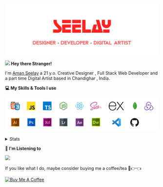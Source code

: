 [![banner](./images/seelay.svg)](https://seelay.in)

**<img src="https://media.giphy.com/media/hvRJCLFzcasrR4ia7z/giphy.gif" width="25px"> Hey there Stranger!**

I'm [Aman Seelay](https://seelay.in) a 21 y.o. Creative Designer , Full Stack Web Developer and a part time Digital Artist based in Chandighar , India.

**💻 My Skills & Tools I use**

[![banner](./images/skills&tools.svg)](https://seelay.in)

<details>
  <summary>Stats</summary>

---

<!--START_SECTION:waka-->
![Profile Views](http://img.shields.io/badge/Profile%20Views-8-blue)

**🐱 My Github Data** 

> 🏆 418 Contributions in the Year 2021
 > 
> 📦 584.8 kB Used in Github's Storage 
 > 
> 🚫 Not Opted to Hire
 > 
> 📜 1 Public Repository 
 > 
> 🔑 80 Private Repositories  
 > 
**I'm a Night 🦉** 

```text
🌞 Morning    187 commits    ██████░░░░░░░░░░░░░░░░░░░   26.87% 
🌆 Daytime    91 commits     ███░░░░░░░░░░░░░░░░░░░░░░   13.07% 
🌃 Evening    174 commits    ██████░░░░░░░░░░░░░░░░░░░   25.0% 
🌙 Night      244 commits    ████████░░░░░░░░░░░░░░░░░   35.06%

```
📅 **I'm Most Productive on Thursday** 

```text
Monday       125 commits    ████░░░░░░░░░░░░░░░░░░░░░   17.96% 
Tuesday      71 commits     ██░░░░░░░░░░░░░░░░░░░░░░░   10.2% 
Wednesday    82 commits     ███░░░░░░░░░░░░░░░░░░░░░░   11.78% 
Thursday     172 commits    ██████░░░░░░░░░░░░░░░░░░░   24.71% 
Friday       109 commits    ████░░░░░░░░░░░░░░░░░░░░░   15.66% 
Saturday     70 commits     ██░░░░░░░░░░░░░░░░░░░░░░░   10.06% 
Sunday       67 commits     ██░░░░░░░░░░░░░░░░░░░░░░░   9.63%

```


📊 **This Week I Spent My Time On** 

```text
⌚︎ Time Zone: Asia/Kolkata

💬 Programming Languages: 
JSON                     5 hrs 11 mins       ███████░░░░░░░░░░░░░░░░░░   30.13% 
TypeScript               2 hrs 50 mins       ████░░░░░░░░░░░░░░░░░░░░░   16.51% 
Vue.js                   2 hrs 38 mins       ███░░░░░░░░░░░░░░░░░░░░░░   15.32% 
JavaScript               2 hrs 7 mins        ███░░░░░░░░░░░░░░░░░░░░░░   12.32% 
Other                    2 hrs 2 mins        ███░░░░░░░░░░░░░░░░░░░░░░   11.82%

🔥 Editors: 
VS Code                  17 hrs 15 mins      █████████████████████████   100.0%

🐱‍💻 Projects: 
seelay-h                 4 hrs 46 mins       ███████░░░░░░░░░░░░░░░░░░   27.69% 
h                        4 hrs 38 mins       ██████░░░░░░░░░░░░░░░░░░░   26.94% 
videos                   2 hrs 42 mins       ████░░░░░░░░░░░░░░░░░░░░░   15.72% 
seelay-net               1 hr 28 mins        ██░░░░░░░░░░░░░░░░░░░░░░░   8.54% 
m-seelay                 38 mins             █░░░░░░░░░░░░░░░░░░░░░░░░   3.72%

💻 Operating System: 
Windows                  17 hrs 15 mins      █████████████████████████   100.0%

```

**I Mostly Code in JavaScript** 

```text
JavaScript               50 repos            ███████████████░░░░░░░░░░   62.5% 
TypeScript               17 repos            █████░░░░░░░░░░░░░░░░░░░░   21.25% 
HTML                     5 repos             █░░░░░░░░░░░░░░░░░░░░░░░░   6.25% 
Vue                      4 repos             █░░░░░░░░░░░░░░░░░░░░░░░░   5.0% 
CSS                      3 repos             █░░░░░░░░░░░░░░░░░░░░░░░░   3.75%

```


**Timeline**

![Chart not found](https://raw.githubusercontent.com/ImSeelay/ImSeelay/master/charts/bar_graph.png) 


<!--END_SECTION:waka-->

---

 </details>

**🎵 I'm Listening to**

<object data="https://now-play.vercel.app/api/generate?uid=7a17a86e-d6b7-43b5-8d9c-1d6dae42a779" >

  <img src="https://now-play.vercel.app/api/generate?uid=7a17a86e-d6b7-43b5-8d9c-1d6dae42a779" />

</object>

If you like what I do, maybe consider buying me a coffee/tea 🥺👉👈

<a href="https://www.buymeacoffee.com/seelay" target="_blank"><img src="https://cdn.buymeacoffee.com/buttons/v2/default-red.png" alt="Buy Me A Coffee" width="150" ></a>
